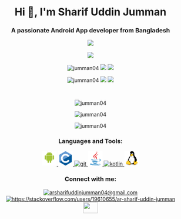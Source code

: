 <h1 align="center">Hi 👋, I'm Sharif Uddin Jumman</h1>
<h3 align="center">A passionate Android App developer from Bangladesh</h3>

<p align="center"> 
  <img src="https://github-stats-alpha.vercel.app/api?username=Jumman04"</img>

</p>
<p align="center">  <img src="https://metrics.lecoq.io/Jumman04"</img> </p>

<p align="center"> 
  <img src="https://komarev.com/ghpvc/?username=jumman04&label=Profile%20views&color=0e75b6&style=flat" alt="jumman04" /> 
<img src = "https://img.shields.io/github/followers/Jumman04?style=flat&color=blue&label=Followers&logo=github"</img>
  <img src = "https://img.shields.io/static/v1?message=Jummania%20Slider&logo=neovim&labelColor=5d5d5d&color=57a143&label=Entrepreneur%20of"</img>
 
</p>


<p align="center"> 
  <img src="https://github-profile-trophy.vercel.app/?username=jumman04" alt="jumman04" />
  <img src = "https://github-profile-summary-cards.vercel.app/api/cards/profile-details?username=Jumman04&theme=github"</img>
 <img src ="https://github-stackoverflow-readme.vercel.app/?userId=19610655&theme=github"</img>
</p>

<p align="left"> <a href="https://twitter.com/" target="blank"><img src="https://img.shields.io/twitter/follow/?logo=twitter&style=for-the-badge" alt="" /></a> </p>

<p align="center"><img  src="https://github-readme-stats.vercel.app/api/top-langs?username=jumman04&show_icons=true&locale=en&layout=compact&theme=github" alt="jumman04" /></p>

<p align="center"><img  src="https://github-readme-stats.vercel.app/api?username=jumman04&show_icons=true&locale=en&theme=github" alt="jumman04" /></p>

<p align="center"><img  src="https://github-readme-streak-stats.herokuapp.com/?user=jumman04&theme=github" alt="jumman04" /></p>



<h3 align="center">Languages and Tools:</h3>
<p align="center"> <a href="https://developer.android.com" target="_blank" rel="noreferrer"> <img src="https://raw.githubusercontent.com/devicons/devicon/master/icons/android/android-original-wordmark.svg" alt="android" width="40" height="40"/> </a> <a href="https://www.cprogramming.com/" target="_blank" rel="noreferrer"> <img src="https://raw.githubusercontent.com/devicons/devicon/master/icons/c/c-original.svg" alt="c" width="40" height="40"/> </a> <a href="https://git-scm.com/" target="_blank" rel="noreferrer"> <img src="https://www.vectorlogo.zone/logos/git-scm/git-scm-icon.svg" alt="git" width="40" height="40"/> </a> <a href="https://www.java.com" target="_blank" rel="noreferrer"> <img src="https://raw.githubusercontent.com/devicons/devicon/master/icons/java/java-original.svg" alt="java" width="40" height="40"/> </a> <a href="https://kotlinlang.org" target="_blank" rel="noreferrer"> <img src="https://www.vectorlogo.zone/logos/kotlinlang/kotlinlang-icon.svg" alt="kotlin" width="40" height="40"/> </a> <a href="https://www.linux.org/" target="_blank" rel="noreferrer"> <img src="https://raw.githubusercontent.com/devicons/devicon/master/icons/linux/linux-original.svg" alt="linux" width="40" height="40"/> </a> </p>

<h3 align="center">Connect with me:</h3>
<p align="center">
<a href="mailto:arsharifuddinjumman04@gmail.com" target="blank">
  <img align="center" src="https://upload.wikimedia.org/wikipedia/commons/thumb/7/7e/Gmail_icon_%282020%29.svg/2560px-Gmail_icon_%282020%29.svg.png" alt="arsharifuddinjumman04@gmail.com" height="30" width="40" />
</a>
<a href="https://stackoverflow.com/users/19610655/ar-sharif-uddin-jumman" target="blank"><img align="center" src="https://raw.githubusercontent.com/rahuldkjain/github-profile-readme-generator/master/src/images/icons/Social/stack-overflow.svg" alt="https://stackoverflow.com/users/19610655/ar-sharif-uddin-jumman" height="30" width="40" /></a>
  <a href="https://www.facebook.com/ar.sharifuddinjumman" target="_blank">
  <img align="center" src="https://raw.githubusercontent.com/rahuldkjain/github-profile-readme-generator/master/src/images/icons/Social/facebook.svg" height="30" width="40" />
</a>

</p>




